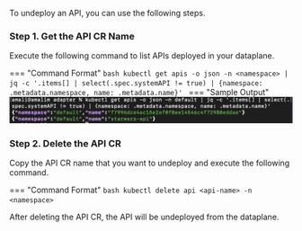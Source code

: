 To undeploy an API, you can use the following steps.

### Step 1. Get the API CR Name

Execute the following command to list APIs deployed in your dataplane.

=== "Command Format"
    ```bash
    kubectl get apis -o json -n <namespace> | jq -c '.items[] | select(.spec.systemAPI != true) | {namespace: .metadata.namespace, name: .metadata.name}'
    ```
=== "Sample Output"
    [![List APIs](../assets/img/api-management/select-api.png)](../assets/img/api-management/select-api.png)

### Step 2. Delete the API CR

Copy the API CR name that you want to undeploy and execute the following command.

=== "Command Format"
    ```bash
    kubectl delete api <api-name> -n <namespace>
    ```

After deleting the API CR, the API will be undeployed from the dataplane.